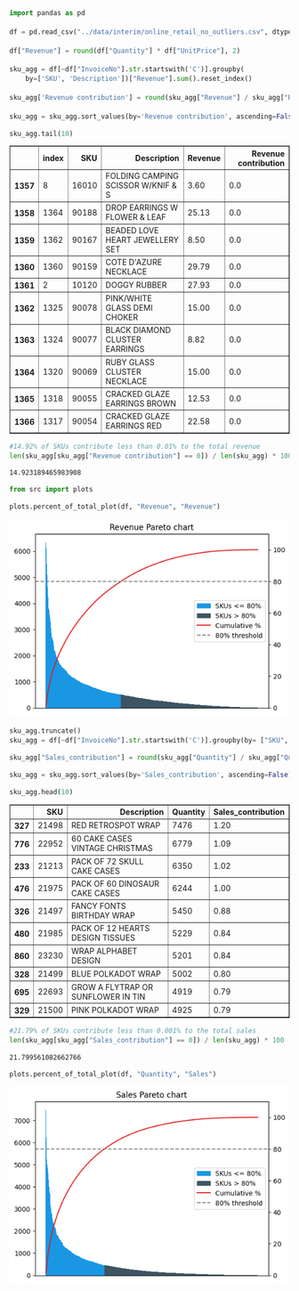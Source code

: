 ```python
import pandas as pd

df = pd.read_csv("../data/interim/online_retail_no_outliers.csv", dtype={"InvoiceNo": str})

df["Revenue"] = round(df["Quantity"] * df["UnitPrice"], 2)

sku_agg = df[~df["InvoiceNo"].str.startswith('C')].groupby(
    by=['SKU', 'Description'])["Revenue"].sum().reset_index()

sku_agg['Revenue contribution'] = round(sku_agg["Revenue"] / sku_agg["Revenue"].sum() * 100, 2)

sku_agg = sku_agg.sort_values(by='Revenue contribution', ascending=False).reset_index()
```


```python
sku_agg.tail(10)
```




<div>
<style scoped>
    .dataframe tbody tr th:only-of-type {
        vertical-align: middle;
    }

    .dataframe tbody tr th {
        vertical-align: top;
    }

    .dataframe thead th {
        text-align: right;
    }
</style>
<table border="1" class="dataframe">
  <thead>
    <tr style="text-align: right;">
      <th></th>
      <th>index</th>
      <th>SKU</th>
      <th>Description</th>
      <th>Revenue</th>
      <th>Revenue contribution</th>
    </tr>
  </thead>
  <tbody>
    <tr>
      <th>1357</th>
      <td>8</td>
      <td>16010</td>
      <td>FOLDING CAMPING SCISSOR W/KNIF &amp; S</td>
      <td>3.60</td>
      <td>0.0</td>
    </tr>
    <tr>
      <th>1358</th>
      <td>1364</td>
      <td>90188</td>
      <td>DROP EARRINGS W FLOWER &amp; LEAF</td>
      <td>25.13</td>
      <td>0.0</td>
    </tr>
    <tr>
      <th>1359</th>
      <td>1362</td>
      <td>90167</td>
      <td>BEADED LOVE HEART JEWELLERY SET</td>
      <td>8.50</td>
      <td>0.0</td>
    </tr>
    <tr>
      <th>1360</th>
      <td>1360</td>
      <td>90159</td>
      <td>COTE D'AZURE NECKLACE</td>
      <td>29.79</td>
      <td>0.0</td>
    </tr>
    <tr>
      <th>1361</th>
      <td>2</td>
      <td>10120</td>
      <td>DOGGY RUBBER</td>
      <td>27.93</td>
      <td>0.0</td>
    </tr>
    <tr>
      <th>1362</th>
      <td>1325</td>
      <td>90078</td>
      <td>PINK/WHITE GLASS DEMI CHOKER</td>
      <td>15.00</td>
      <td>0.0</td>
    </tr>
    <tr>
      <th>1363</th>
      <td>1324</td>
      <td>90077</td>
      <td>BLACK DIAMOND CLUSTER EARRINGS</td>
      <td>8.82</td>
      <td>0.0</td>
    </tr>
    <tr>
      <th>1364</th>
      <td>1320</td>
      <td>90069</td>
      <td>RUBY GLASS CLUSTER NECKLACE</td>
      <td>15.00</td>
      <td>0.0</td>
    </tr>
    <tr>
      <th>1365</th>
      <td>1318</td>
      <td>90055</td>
      <td>CRACKED GLAZE EARRINGS BROWN</td>
      <td>12.53</td>
      <td>0.0</td>
    </tr>
    <tr>
      <th>1366</th>
      <td>1317</td>
      <td>90054</td>
      <td>CRACKED GLAZE EARRINGS RED</td>
      <td>22.58</td>
      <td>0.0</td>
    </tr>
  </tbody>
</table>
</div>




```python
#14.92% of SKUs contribute less than 0.01% to the total revenue
len(sku_agg[sku_agg["Revenue contribution"] == 0]) / len(sku_agg) * 100
```




    14.923189465983908




```python
from src import plots
```


```python
plots.percent_of_total_plot(df, "Revenue", "Revenue")
```


    
![png](0.2-EDA-%26-visualizations_files/0.2-EDA-%26-visualizations_4_0.png)
    



```python
sku_agg.truncate()
sku_agg = df[~df["InvoiceNo"].str.startswith('C')].groupby(by= ["SKU", "Description"])["Quantity"].sum().reset_index()
```


```python
sku_agg["Sales_contribution"] = round(sku_agg["Quantity"] / sku_agg["Quantity"].sum() * 100, 2)
```


```python
sku_agg = sku_agg.sort_values(by='Sales_contribution', ascending=False)
```


```python
sku_agg.head(10)
```




<div>
<style scoped>
    .dataframe tbody tr th:only-of-type {
        vertical-align: middle;
    }

    .dataframe tbody tr th {
        vertical-align: top;
    }

    .dataframe thead th {
        text-align: right;
    }
</style>
<table border="1" class="dataframe">
  <thead>
    <tr style="text-align: right;">
      <th></th>
      <th>SKU</th>
      <th>Description</th>
      <th>Quantity</th>
      <th>Sales_contribution</th>
    </tr>
  </thead>
  <tbody>
    <tr>
      <th>327</th>
      <td>21498</td>
      <td>RED RETROSPOT WRAP</td>
      <td>7476</td>
      <td>1.20</td>
    </tr>
    <tr>
      <th>776</th>
      <td>22952</td>
      <td>60 CAKE CASES VINTAGE CHRISTMAS</td>
      <td>6779</td>
      <td>1.09</td>
    </tr>
    <tr>
      <th>233</th>
      <td>21213</td>
      <td>PACK OF 72 SKULL CAKE CASES</td>
      <td>6350</td>
      <td>1.02</td>
    </tr>
    <tr>
      <th>476</th>
      <td>21975</td>
      <td>PACK OF 60 DINOSAUR CAKE CASES</td>
      <td>6244</td>
      <td>1.00</td>
    </tr>
    <tr>
      <th>326</th>
      <td>21497</td>
      <td>FANCY FONTS BIRTHDAY WRAP</td>
      <td>5450</td>
      <td>0.88</td>
    </tr>
    <tr>
      <th>480</th>
      <td>21985</td>
      <td>PACK OF 12 HEARTS DESIGN TISSUES</td>
      <td>5229</td>
      <td>0.84</td>
    </tr>
    <tr>
      <th>860</th>
      <td>23230</td>
      <td>WRAP ALPHABET DESIGN</td>
      <td>5201</td>
      <td>0.84</td>
    </tr>
    <tr>
      <th>328</th>
      <td>21499</td>
      <td>BLUE POLKADOT WRAP</td>
      <td>5002</td>
      <td>0.80</td>
    </tr>
    <tr>
      <th>695</th>
      <td>22693</td>
      <td>GROW A FLYTRAP OR SUNFLOWER IN TIN</td>
      <td>4919</td>
      <td>0.79</td>
    </tr>
    <tr>
      <th>329</th>
      <td>21500</td>
      <td>PINK POLKADOT WRAP</td>
      <td>4925</td>
      <td>0.79</td>
    </tr>
  </tbody>
</table>
</div>




```python
#21.79% of SKUs contribute less than 0.001% to the total sales
len(sku_agg[sku_agg["Sales_contribution"] == 0]) / len(sku_agg) * 100
```




    21.799561082662766




```python
plots.percent_of_total_plot(df, "Quantity", "Sales")
```


    
![png](0.2-EDA-%26-visualizations_files/0.2-EDA-%26-visualizations_10_0.png)
    

